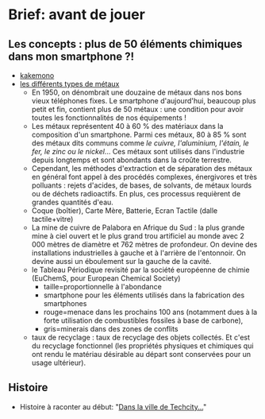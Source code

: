 # Brief: avant de jouer

## Les concepts : plus de 50 éléments chimiques dans mon smartphone ?!
- [kakemono](./pdf/Kakemono_PhoneImpact.pdf)
- [les différents types de métaux](./Fiche_metaux.md)
    - En 1950, on dénombrait une douzaine de métaux dans nos bons vieux téléphones fixes. Le smartphone d'aujourd'hui, beaucoup plus petit et fin, contient plus de 50 métaux : une condition pour avoir toutes les fonctionnalités de nos équipements !
    - Les métaux représentent 40 à 60 % des matériaux dans la composition d'un smartphone. Parmi ces métaux, 80 à 85 % sont des métaux dits communs comme *le cuivre, l'aluminium, l'étain, le fer, le zinc ou le nickel*... Ces métaux sont utilisés dans l'industrie depuis longtemps et sont abondants dans la croûte terrestre.
    - Cependant, les méthodes d'extraction et de séparation des métaux en général font appel à des procédés complexes, énergivores et très polluants : rejets d'acides, de bases, de solvants, de métaux lourds ou de déchets radioactifs. En plus, ces processus requièrent de grandes quantités d'eau.
    - Coque (boîtier), Carte Mère, Batterie, Ecran Tactile (dalle tactile+vitre)
    - La mine de cuivre de Palabora en Afrique du Sud : la plus grande mine à ciel ouvert et le plus grand trou artificiel au monde avec 2 000 mètres de diamètre et 762 mètres de profondeur. On devine des installations industrielles à gauche et à l'arrière de l'entonnoir. On devine aussi un éboulement sur la gauche de la cavité.
    - le Tableau Périodique revisité par la société européenne de chimie (EuChemS, pour European Chemical Society)
        - taille=proportionnelle à l'abondance
        - smartphone pour les éléments utilisés dans la fabrication des smartphones
        - rouge=menace dans les prochains 100 ans (notamment dues à la forte utilisation de combustibles fossiles à base de carbone),
        - gris=minerais dans des zones de conflits
    - taux de recyclage : taux de recyclage des objets collectés. Et c'est du recyclage fonctionnel (les propriétés physiques et chimiques qui ont rendu le matériau désirable au départ sont conservées pour un usage ultérieur).


## Histoire
- Histoire à raconter au début: "[Dans la ville de Techcity...](./Histoire.md)"
